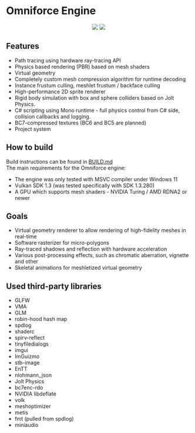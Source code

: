 # Omniforce Engine
<div align="center">
 <img src="https://github.com/user-attachments/assets/ee73bddb-8a9f-4747-a64b-5d20ebd2c256">
 <img src="https://github.com/user-attachments/assets/5358ed9c-4c21-41ab-9c08-689600c40b28">
</div>

## Features
* Path tracing using hardware ray-tracing API
* Physics based rendering (PBR) based on mesh shaders
* Virtual geometry
* Completely custom mesh compression algorithm for runtime decoding
* Instance frustum culling, meshlet frustum / backface culling
* High-performance 2D sprite renderer
* Rigid body simulation with box and sphere colliders based on Jolt Physics.
* C# scripting using Mono runtime - full physics control from C# side, collision callbacks and logging.
* BC7-compressed textures (BC6 and BC5 are planned)
* Project system

## How to build
Build instructions can be found in [BUILD.md](BUILD.md)<br/>
The main requirements for the Omniforce engine:
* The engine was only tested with MSVC compiler under Windows 11
* Vulkan SDK 1.3 (was tested specifically with SDK 1.3.280)
* A GPU which supports mesh shaders - NVIDIA Turing / AMD RDNA2 or newer

## Goals
* Virtual geometry renderer to allow rendering of high-fidelity meshes in real-time
* Software rasterizer for micro-polygons
* Ray-traced shadows and reflection with hardware acceleration
* Various post-processing effects, such as chromatic aberration, vignette and other
* Skeletal animations for meshletized virtual geometry

## Used third-party libraries
* GLFW
* VMA
* GLM
* robin-hood hash map
* spdlog
* shaderc
* spirv-reflect
* tinyfiledialogs
* imgui
* ImGuizmo
* stb-image
* EnTT
* nlohmann_json
* Jolt Physics
* bc7enc-rdo
* NVIDIA libdeflate
* volk
* meshoptimizer
* metis
* fmt (pulled from spdlog)
* miniaudio
